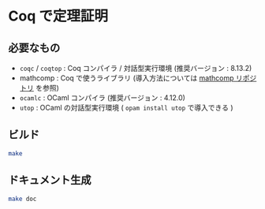 # Coq で定理証明

## 必要なもの

- `coqc` / `coqtop` : Coq コンパイラ / 対話型実行環境 (推奨バージョン : 8.13.2)
- mathcomp : Coq で使うライブラリ (導入方法については [mathcomp リポジトリ](https://github.com/math-comp/math-comp) を参照)
- `ocamlc` : OCaml コンパイラ (推奨バージョン : 4.12.0)
- `utop` : OCaml の対話型実行環境 ( ``opam install utop`` で導入できる )

## ビルド

```bash
make
```

## ドキュメント生成

```bash
make doc
```
